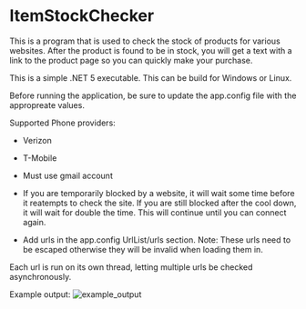 # ItemStockChecker

This is a program that is used to check the stock of products for various websites. After the product is found to be in stock, you will get a text with a link to the product page so you can quickly make your purchase.

This is a simple .NET 5 executable. This can be build for Windows or Linux.

Before running the application, be sure to update the app.config file with the appropreate values.

Supported Phone providers:

* Verizon
* T-Mobile

* Must use gmail account


* If you are temporarily blocked by a website, it will wait some time before it reatempts to check the site. If you are still blocked after the cool down, it will wait for double the time. This will continue until you can connect again.

* Add urls in the app.config UrlList/urls section. Note: These urls need to be escaped otherwise they will be invalid when loading them in.

Each url is run on its own thread, letting multiple urls be checked asynchronously.

Example output:
![example_output](https://imgur.com/a/TSffbq4)
